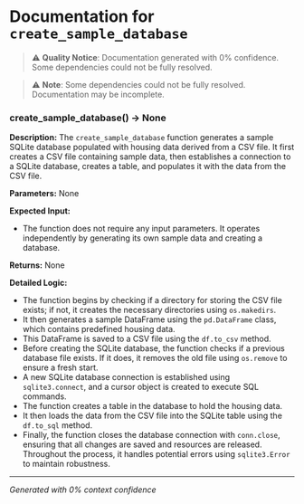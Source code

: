 # Documentation for `create_sample_database`

> ⚠️ **Quality Notice**: Documentation generated with 0% confidence. Some dependencies could not be fully resolved.


> ⚠️ **Note**: Some dependencies could not be fully resolved. Documentation may be incomplete.
### create_sample_database() -> None

**Description:**
The `create_sample_database` function generates a sample SQLite database populated with housing data derived from a CSV file. It first creates a CSV file containing sample data, then establishes a connection to a SQLite database, creates a table, and populates it with the data from the CSV file.

**Parameters:**
None

**Expected Input:**
- The function does not require any input parameters. It operates independently by generating its own sample data and creating a database.

**Returns:**
None

**Detailed Logic:**
- The function begins by checking if a directory for storing the CSV file exists; if not, it creates the necessary directories using `os.makedirs`.
- It then generates a sample DataFrame using the `pd.DataFrame` class, which contains predefined housing data.
- This DataFrame is saved to a CSV file using the `df.to_csv` method.
- Before creating the SQLite database, the function checks if a previous database file exists. If it does, it removes the old file using `os.remove` to ensure a fresh start.
- A new SQLite database connection is established using `sqlite3.connect`, and a cursor object is created to execute SQL commands.
- The function creates a table in the database to hold the housing data.
- It then loads the data from the CSV file into the SQLite table using the `df.to_sql` method.
- Finally, the function closes the database connection with `conn.close`, ensuring that all changes are saved and resources are released. Throughout the process, it handles potential errors using `sqlite3.Error` to maintain robustness.

---
*Generated with 0% context confidence*
